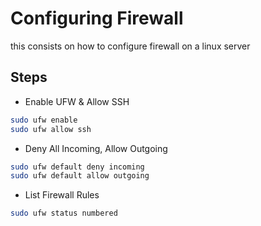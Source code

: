 # Configuring Firewall 

this consists on how to configure firewall on a linux server 

## Steps

- Enable UFW & Allow SSH

```bash
sudo ufw enable
sudo ufw allow ssh
```

- Deny All Incoming, Allow Outgoing

```bash
sudo ufw default deny incoming
sudo ufw default allow outgoing
```

- List Firewall Rules

```bash
sudo ufw status numbered
```

